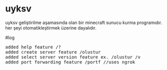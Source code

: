 # uyksv
uyksv geliştirilme aşamasında olan bir minecraft sunucu kurma programıdır. her şeyi otomatikleştirmek üzerine dayalıdır.

#log
<pre>
added help feature /?
added create server feature /olustur
added select server version feature ex. /olustur /v <version>
added port forwarding feature /portf //uses ngrok
</pre>

